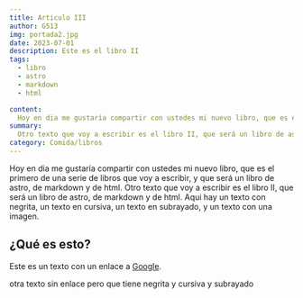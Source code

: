 ```yaml
---
title: Articulo III
author: G513
img: portada2.jpg
date: 2023-07-01
description: Este es el libro II
tags:
  - libro
  - astro
  - markdown
  - html

content: 
  Hoy en dia me gustaría compartir con ustedes mi nuevo libro, que es el primero de una serie de libros que voy a escribir, y que será un libro de astro, de markdown y de html.
summary: 
  Otro texto que voy a escribir es el libro II, que será un libro de astro, de markdown y de html.
category: Comida/libros
---
```


Hoy en dia me gustaría compartir con ustedes mi nuevo libro, que es el primero de una serie de libros que voy a escribir, y que será un libro de astro, de markdown y de html.
Otro texto que voy a escribir es el libro II, que será un libro de astro, de markdown y de html.
Aqui hay un texto con negrita, un texto en cursiva, un texto en subrayado, y un texto con una imagen.

## ¿Qué es esto?

Este es un texto con un enlace a [Google](https://www.google.com).

otra texto sin enlace pero que tiene negrita y cursiva y subrayado